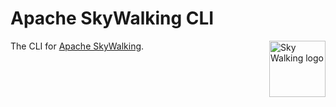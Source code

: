 Apache SkyWalking CLI
===============

<img src="http://skywalking.apache.org/assets/logo.svg" alt="Sky Walking logo" height="90px" align="right" />

The CLI for [Apache SkyWalking](https://github.com/apache/skywalking).